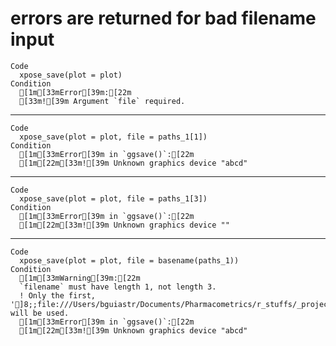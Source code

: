 # errors are returned for bad filename input

    Code
      xpose_save(plot = plot)
    Condition
      [1m[33mError[39m:[22m
      [33m![39m Argument `file` required.

---

    Code
      xpose_save(plot = plot, file = paths_1[1])
    Condition
      [1m[33mError[39m in `ggsave()`:[22m
      [1m[22m[33m![39m Unknown graphics device "abcd"

---

    Code
      xpose_save(plot = plot, file = paths_1[3])
    Condition
      [1m[33mError[39m in `ggsave()`:[22m
      [1m[22m[33m![39m Unknown graphics device ""

---

    Code
      xpose_save(plot = plot, file = basename(paths_1))
    Condition
      [1m[33mWarning[39m:[22m
      `filename` must have length 1, not length 3.
      ! Only the first, ']8;;file:///Users/bguiastr/Documents/Pharmacometrics/r_stuffs/_projects/xpose/produced/package/xpose/tests/testthat/test_plot.abcdtest_plot.abcd]8;;', will be used.
      [1m[33mError[39m in `ggsave()`:[22m
      [1m[22m[33m![39m Unknown graphics device "abcd"

